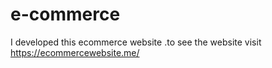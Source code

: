 # e-commerce
I developed this ecommerce website .to see the website visit https://ecommercewebsite.me/ 
